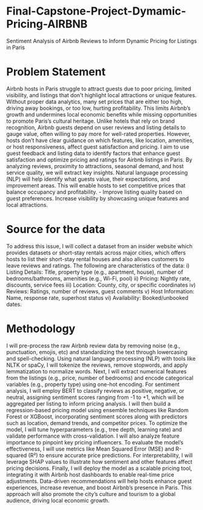 # Final-Capstone-Project-Dymamic-Pricing-AIRBNB
Sentiment Analysis of Airbnb Reviews to Inform Dynamic Pricing for Listings in Paris

# Problem Statement
Airbnb hosts in Paris struggle to attract guests due to poor pricing, limited visibility, and listings that don't highlight local attractions or unique features. Without proper data analytics, many set prices that are either too high, driving away bookings, or too low, hurting profitability. This limits Airbnb’s growth and undermines local economic benefits while missing opportunities to promote Paris’s cultural heritage. Unlike hotels that rely on brand recognition, Airbnb guests depend on user reviews and listing details to gauge value, often willing to pay more for well-rated properties. However, hosts don’t have clear guidance on which features, like location, amenities, or host responsiveness, affect guest satisfaction and pricing. 
I aim to use guest feedback and listing data to identify factors that enhance guest satisfaction and optimize pricing and ratings for Airbnb listings in Paris. By analyzing reviews, proximity to attractions, seasonal demand, and host service quality, we will extract key insights. Natural language processing (NLP) will help identify what guests value, their expectations, and improvement areas. This will enable hosts to set competitive prices that balance occupancy and profitability. - Improve listing quality based on guest preferences. Increase visibility by showcasing unique features and local attractions.

# Source for the data 
To address this issue, I will collect a dataset from an insider website which provides datasets or short-stay rentals across major cities, which offers hosts to list their short-stay rental houses and also allows customers to leave reviews and ratings. The following are characteristics of the data: 
     i) Listing Details: Title, property type (e.g., apartment, house), number of bedrooms/bathrooms, amenities (e.g., Wi-Fi, pool)
     ii) Pricing: Nightly rate, discounts, service fees
     iii) Location: County, city, or specific coordinates
     iv) Reviews: Ratings, number of reviews, guest comments
     v) Host Information: Name, response rate, superhost status
     vi) Availability: Booked/unbooked dates.

# Methodology
I will pre-process the raw Airbnb review data by removing noise (e.g., punctuation, emojis, etc) and standardizing the text through lowercasing and spell-checking. Using natural language processing (NLP) with tools like NLTK or spaCy, I will tokenize the reviews, remove stopwords, and apply lemmatization to normalize words.
Next, I will extract numerical features from the listings (e.g., price, number of bedrooms) and encode categorical variables (e.g., property type) using one-hot encoding. For sentiment analysis, I will employ BERT to classify reviews as positive, negative, or neutral, assigning sentiment scores ranging from -1 to +1, which will be aggregated per listing to inform pricing analysis. I will then build a regression-based pricing model using ensemble techniques like Random Forest or XGBoost, incorporating sentiment scores along with predictors such as location, demand trends, and competitor prices. To optimize the model, I will tune hyperparameters (e.g., tree depth, learning rate) and validate performance with cross-validation. I will also analyze feature importance to pinpoint key pricing influencers.
To evaluate the model’s effectiveness, I will use metrics like Mean Squared Error (MSE) and R-squared (R²) to ensure accurate price predictions. For interpretability, I will leverage SHAP values to illustrate how sentiment and other features affect pricing decisions. Finally, I will deploy the model as a scalable pricing tool, integrating it with Airbnb host dashboards to enable real-time price adjustments.
Data-driven recommendations will help hosts enhance guest experiences, increase revenue, and boost Airbnb’s presence in Paris. This approach will also promote the city’s culture and tourism to a global audience, driving local economic growth.
